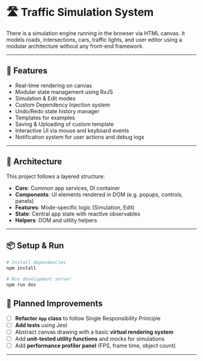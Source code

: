 # 🛣️ Traffic Simulation System

There is a simulation engine running in the browser via HTML canvas. It models roads, intersections, cars, traffic lights, and user editor using a modular architecture without any front-end framework.

---

## 🚀 Features

- Real-time rendering on canvas
- Modular state management using RxJS
- Simulation & Edit modes
- Custom Dependency Injection system
- Undo/Redo state history manager
- Templates for examples
- Saving & Uploading of custom template
- Interactive UI via mouse and keyboard events
- Notification system for user actions and debug logs

---

## 🧠 Architecture

This project follows a layered structure:

- **Core**: Common app services, DI container
- **Components**: UI elements rendered in DOM (e.g. popups, controls, panels)
- **Features**: Mode-specific logic (Simulation, Edit)
- **State**: Central app state with reactive observables
- **Helpers**: DOM and utility helpers

---

## 📦 Setup & Run

```bash
# Install dependencies
npm install

# Run development server
npm run dev
```

## 🎯 Planned Improvements

- [ ] **Refactor `App` class** to follow Single Responsibility Principle
- [ ] **Add tests** using Jest
- [ ] Abstract canvas drawing with a basic **virtual rendering system**
- [ ] Add **unit-tested utility functions** and mocks for simulations
- [ ] Add **performance profiler panel** (FPS, frame time, object count)

---
